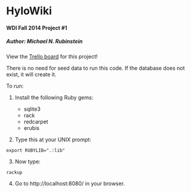 # HyloWiki
#### WDI Fall 2014 Project #1
##### Author: Michael N. Rubinstein

View the [Trello board](https://trello.com/b/k39v4gyc/hylowiki-ga-project-1) for this project!

There is no need for seed data to run this code. If the database does not exist, it will create it.

To run:

1. Install the following Ruby gems:

	- sqlite3
	- rack
	- redcarpet
	- erubis

2. Type this at your UNIX prompt:

<code>export RUBYLIB=".:lib"</code>

3. Now type:

<code>rackup</code>

4. Go to http://localhost:8080/ in your browser.

